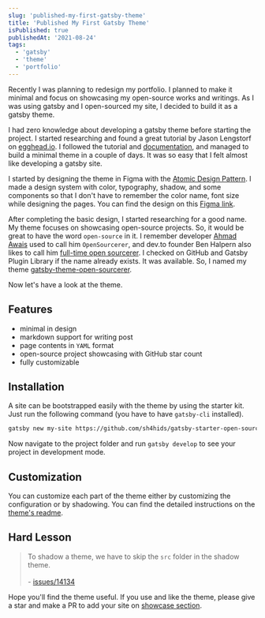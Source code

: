 ```yaml
---
slug: 'published-my-first-gatsby-theme'
title: 'Published My First Gatsby Theme'
isPublished: true
publishedAt: '2021-08-24'
tags:
  - 'gatsby'
  - 'theme'
  - 'portfolio'
---
```


Recently I was planning to redesign my portfolio. I planned to make it minimal and focus on showcasing my open-source works and writings. As I was using gatsby and I open-sourced my site, I decided to build it as a gatsby theme.

I had zero knowledge about developing a gatsby theme before starting the project. I started researching and found a great tutorial by Jason Lengstorf on [egghead.io](https://egghead.io/courses/gatsby-theme-authoring). I followed the tutorial and [documentation](https://www.gatsbyjs.com/docs/how-to/plugins-and-themes/building-themes/), and managed to build a minimal theme in a couple of days. It was so easy that I felt almost like developing a gatsby site.

I started by designing the theme in Figma with the [Atomic Design Pattern](https://bradfrost.com/blog/post/atomic-web-design/). I made a design system with color, typography, shadow, and some components so that I don't have to remember the color name, font size while designing the pages. You can find the design on this [Figma link](https://www.figma.com/file/oHQ9wMCrJ8UqlHgLbGigCt/shahid.pro?node-id=0%3A1).

After completing the basic design, I started researching for a good name. My theme focuses on showcasing open-source projects. So, it would be great to have the word `open-source` in it. I remember developer [Ahmad Awais](https://github.com/ahmadawais) used to call him `OpenSourcerer`, and dev.to founder Ben Halpern also likes to call him [full-time open sourcerer](https://dev.to/ben/job-title-full-time-open-sourcerer-1eh1). I checked on GitHub and Gatsby Plugin Library if the name already exists. It was available. So, I named my theme [gatsby-theme-open-sourcerer](https://github.com/sh4hids/gatsby-theme-open-sourcerer).

Now let's have a look at the theme.

## Features

- minimal in design
- markdown support for writing post
- page contents in `YAML` format
- open-source project showcasing with GitHub star count
- fully customizable

## Installation

A site can be bootstrapped easily with the theme by using the starter kit. Just run the following command (you have to have `gatsby-cli` installed).

```bash
gatsby new my-site https://github.com/sh4hids/gatsby-starter-open-sourcerer
```

Now navigate to the project folder and run `gatsby develop` to see your project in development mode.

## Customization

You can customize each part of the theme either by customizing the configuration or by shadowing. You can find the detailed instructions on the [theme's readme](https://github.com/sh4hids/gatsby-theme-open-sourcerer#readme).

## Hard Lesson

> To shadow a theme, we have to skip the `src` folder in the shadow theme.
> <br> <br>- [issues/14134](https://github.com/gatsbyjs/gatsby/issues/14134#issuecomment-510310389)

Hope you'll find the theme useful. If you use and like the theme, please give a star and make a PR to add your site on [showcase section](https://github.com/sh4hids/gatsby-theme-open-sourcerer#sites-built-with-this-theme).
